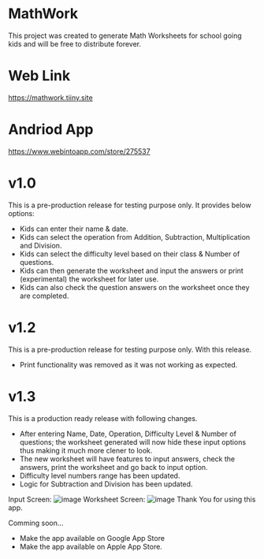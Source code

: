 # MathWork
This project was created to generate Math Worksheets for school going kids and will be free to distribute forever. 

# Web Link
https://mathwork.tiiny.site

# Andriod App
https://www.webintoapp.com/store/275537

# v1.0
This is a pre-production release for testing purpose only. It provides below options:
  - Kids can enter their name & date.
  - Kids can select the operation from Addition, Subtraction, Multiplication and Division.
  - Kids can select the difficulty level based on their class & Number of questions.
  - Kids can then generate the worksheet and input the answers or print (experimental) the worksheet for later use.
  - Kids can also check the question answers on the worksheet once they are completed. 

# v1.2
This is a pre-production release for testing purpose only. With this release. 
  - Print functionality was removed as it was not working as expected.

# v1.3
This is a production ready release with following changes.
  - After entering Name, Date, Operation, Difficulty Level & Number of questions; the worksheet generated will now hide these input options thus making it much more clener to look.
  - The new worksheet will have features to input answers, check the answers, print the worksheet and go back to input option.
  - Difficulty level numbers range has been updated.
  - Logic for Subtraction and Division has been updated.

Input Screen:
![image](https://github.com/DINO4DIY/MathWork/assets/160423883/bb91bbb0-2892-4eb2-9b53-dac7aa23e4bf)
Worksheet Screen:
![image](https://github.com/DINO4DIY/MathWork/assets/160423883/234dcb1d-2093-40c7-9d5b-01c07387fff2)
Thank You for using this app.

Comming soon...
  - Make the app available on Google App Store 
  - Make the app available on Apple App Store.


